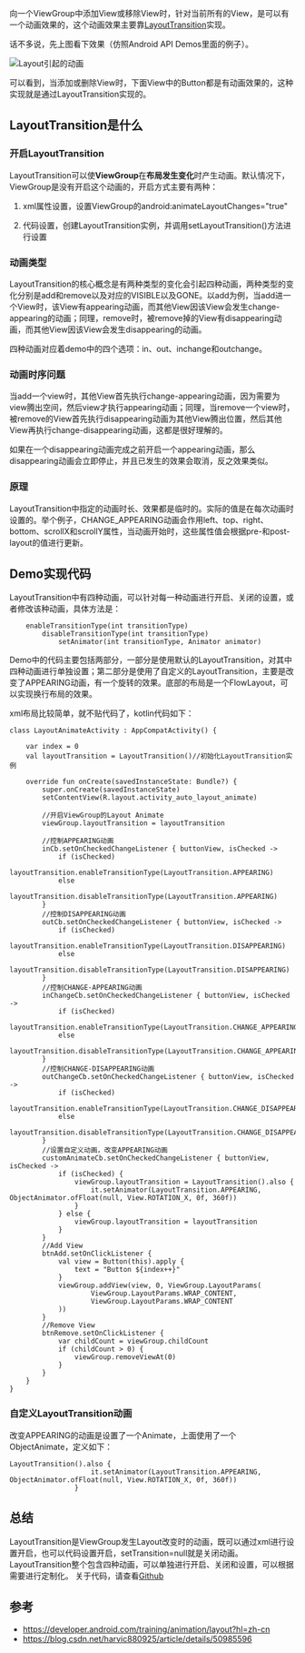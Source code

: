 向一个ViewGroup中添加View或移除View时，针对当前所有的View，是可以有一个动画效果的，这个动画效果主要靠[LayoutTransition](https://developer.android.com/reference/android/animation/LayoutTransition?hl=zh-cn)实现。

话不多说，先上图看下效果（仿照Android API Demos里面的例子）。

![Layout引起的动画](https://ws1.sinaimg.cn/large/006tNc79ly1fz5y8ujp7cg30bw0jbwum.gif)

可以看到，当添加或删除View时，下面View中的Button都是有动画效果的，这种实现就是通过LayoutTransition实现的。  

## LayoutTransition是什么  

### 开启LayoutTransition

LayoutTransition可以使**ViewGroup**在**布局发生变化**时产生动画。默认情况下，ViewGroup是没有开启这个动画的，开启方式主要有两种：  

1. xml属性设置，设置ViewGroup的android:animateLayoutChanges="true"

2. 代码设置，创建LayoutTransition实例，并调用setLayoutTransition()方法进行设置  

### 动画类型

LayoutTransition的核心概念是有两种类型的变化会引起四种动画，两种类型的变化分别是add和remove以及对应的VISIBLE以及GONE。以add为例，当add进一个View时，该View有appearing动画，而其他View因该View会发生change-appearing的动画；同理，remove时，被remove掉的View有disappearing动画，而其他View因该View会发生disappearing的动画。  

四种动画对应着demo中的四个选项：in、out、inchange和outchange。  

### 动画时序问题

当add一个view时，其他View首先执行change-appearing动画，因为需要为view腾出空间，然后view才执行appearing动画；同理，当remove一个view时，被remove的View首先执行disappearing动画为其他View腾出位置，然后其他View再执行change-disappearing动画，这都是很好理解的。  

如果在一个disappearing动画完成之前开启一个appearing动画，那么disappearing动画会立即停止，并且已发生的效果会取消，反之效果类似。  

### 原理  

LayoutTransition中指定的动画时长、效果都是临时的。实际的值是在每次动画时设置的。举个例子，CHANGE_APPEARING动画会作用left、top、right、bottom、scrollX和scrollY属性，当动画开始时，这些属性值会根据pre-和post-layout的值进行更新。

## Demo实现代码  

LayoutTransition中有四种动画，可以针对每一种动画进行开启、关闭的设置，或者修改该种动画，具体方法是：  

```
	enableTransitionType(int transitionType)
		disableTransitionType(int transitionType)
			setAnimator(int transitionType, Animator animator)
```

Demo中的代码主要包括两部分，一部分是使用默认的LayoutTransition，对其中四种动画进行单独设置；第二部分是使用了自定义的LayoutTransition，主要是改变了APPEARING动画，有一个旋转的效果。底部的布局是一个FlowLayout，可以实现换行布局的效果。  

xml布局比较简单，就不贴代码了，kotlin代码如下：

```
class LayoutAnimateActivity : AppCompatActivity() {

    var index = 0
    val layoutTransition = LayoutTransition()//初始化LayoutTransition实例

    override fun onCreate(savedInstanceState: Bundle?) {
        super.onCreate(savedInstanceState)
        setContentView(R.layout.activity_auto_layout_animate)

        //开启ViewGroup的Layout Animate
        viewGroup.layoutTransition = layoutTransition

        //控制APPEARING动画
        inCb.setOnCheckedChangeListener { buttonView, isChecked ->
            if (isChecked)
                layoutTransition.enableTransitionType(LayoutTransition.APPEARING)
            else
                layoutTransition.disableTransitionType(LayoutTransition.APPEARING)
        }
        //控制DISAPPEARING动画
        outCb.setOnCheckedChangeListener { buttonView, isChecked ->
            if (isChecked)
                layoutTransition.enableTransitionType(LayoutTransition.DISAPPEARING)
            else
                layoutTransition.disableTransitionType(LayoutTransition.DISAPPEARING)
        }
        //控制CHANGE-APPEARING动画
        inChangeCb.setOnCheckedChangeListener { buttonView, isChecked ->
            if (isChecked)
                layoutTransition.enableTransitionType(LayoutTransition.CHANGE_APPEARING)
            else
                layoutTransition.disableTransitionType(LayoutTransition.CHANGE_APPEARING)
        }
        //控制CHANGE-DISAPPEARING动画
        outChangeCb.setOnCheckedChangeListener { buttonView, isChecked ->
            if (isChecked)
                layoutTransition.enableTransitionType(LayoutTransition.CHANGE_DISAPPEARING)
            else
                layoutTransition.disableTransitionType(LayoutTransition.CHANGE_DISAPPEARING)
        }
        //设置自定义动画，改变APPEARING动画
        customAnimateCb.setOnCheckedChangeListener { buttonView, isChecked ->
            if (isChecked) {
                viewGroup.layoutTransition = LayoutTransition().also {
                    it.setAnimator(LayoutTransition.APPEARING, ObjectAnimator.ofFloat(null, View.ROTATION_X, 0f, 360f))
                }
            } else {
                viewGroup.layoutTransition = layoutTransition
            }
        }
        //Add View
        btnAdd.setOnClickListener {
            val view = Button(this).apply {
                text = "Button ${index++}"
            }
            viewGroup.addView(view, 0, ViewGroup.LayoutParams(
                    ViewGroup.LayoutParams.WRAP_CONTENT,
                    ViewGroup.LayoutParams.WRAP_CONTENT
            ))
        }
        //Remove View
        btnRemove.setOnClickListener {
            var childCount = viewGroup.childCount
            if (childCount > 0) {
                viewGroup.removeViewAt(0)
            }
        }
    }
}
```



### 自定义LayoutTransition动画  

改变APPEARING的动画是设置了一个Animate，上面使用了一个ObjectAnimate，定义如下：  

```
LayoutTransition().also {
                    it.setAnimator(LayoutTransition.APPEARING, ObjectAnimator.ofFloat(null, View.ROTATION_X, 0f, 360f))
                }
```

## 总结

LayoutTransition是ViewGroup发生Layout改变时的动画，既可以通过xml进行设置开启，也可以代码设置开启，setTransition=null就是关闭动画。LayoutTransition整个包含四种动画，可以单独进行开启、关闭和设置，可以根据需要进行定制化。  关于代码，请查看[Github](https://github.com/wangli135/ClimbDemo/tree/master/jetpackdemo/src/main/java/com/xingfeng/jetpackdemo/animation/layoutanimate)

## 参考  
- https://developer.android.com/training/animation/layout?hl=zh-cn  
- https://blog.csdn.net/harvic880925/article/details/50985596
